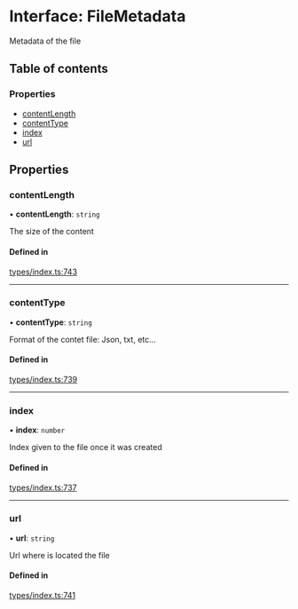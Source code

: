 # Interface: FileMetadata

Metadata of the file

## Table of contents

### Properties

- [contentLength](FileMetadata.md#contentlength)
- [contentType](FileMetadata.md#contenttype)
- [index](FileMetadata.md#index)
- [url](FileMetadata.md#url)

## Properties

### contentLength

• **contentLength**: `string`

The size of the content

#### Defined in

[types/index.ts:743](https://github.com/nevermined-io/react-components/blob/8680a5c/catalog/src/types/index.ts#L743)

___

### contentType

• **contentType**: `string`

Format of the contet file: Json, txt, etc...

#### Defined in

[types/index.ts:739](https://github.com/nevermined-io/react-components/blob/8680a5c/catalog/src/types/index.ts#L739)

___

### index

• **index**: `number`

Index given to the file once it was created

#### Defined in

[types/index.ts:737](https://github.com/nevermined-io/react-components/blob/8680a5c/catalog/src/types/index.ts#L737)

___

### url

• **url**: `string`

Url where is located the file

#### Defined in

[types/index.ts:741](https://github.com/nevermined-io/react-components/blob/8680a5c/catalog/src/types/index.ts#L741)
